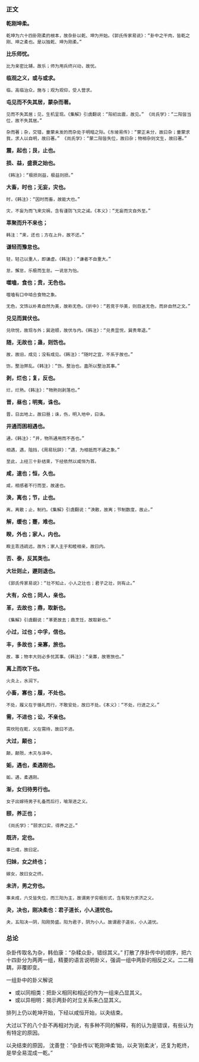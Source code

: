 ### 正文

**乾刚坤柔。**

```
乾坤为六十四卦刚柔的根本，故杂卦以乾、坤为开始。《郭氏传家易说》：“卦中之干肉，皆乾之刚、坤之柔也。是以独乾、坤为刚柔。”
```

**比乐师忧。**

```
比为亲密比辅，故乐；师为用兵终兴动，故忧。
```

**临观之义，或与或求。**

```
临，高临治众，施与；观为观仰，受人营求。
```

**屯见而不失其居，蒙杂而著。**

```
见而不失其居；见，生机呈现。《集解》引虞翻说：“阳初出震，故见。” 《尚氏学》：“二阳皆当位，故不失其居。”

杂而著；杂，交错，童蒙未发的而杂处于明暗之际。《东坡易传》：“蒙正未分，故曰杂；童蒙求我，求人以自明，故曰著。” 《尚氏学》：“蒙二阳皆失位，故曰杂；物相杂则文生，故曰著。”
```

**震，起也；艮，止也。**


**损、益，盛衰之始也。**

```
《韩注》：“极损则益，极益则损。”
```

**大畜，时也；无妄，灾也。**

```
时，《韩注》：“因时而畜，故能大也。”

灾，不妄为而飞来灾祸，含有谨防飞灾之诫。《本义》：“无妄而灾自外至。”
```

**萃聚而升不来也；**

```
韩注：“来，还也；方在上升，故不还。”
```

**谦轻而豫怠也。**

```
轻，轻己以重人，即谦虚。《韩注》：“谦者不自重大。”

怠，懈怠，乐极而生怠。一说怠为怡。
```

**噬嗑，食也；贲，无色也。**

```
噬嗑有口中啮合食物之象。

无色，文饰以朴素自然为美，故称无色。《折中》：“若竞于华美，则目迷无色，而非自然之文。”
```

**兑见而巽伏也。**

```
兑欣悦，故现与外；巽逊顺，故伏与内。《韩注》：“兑贵显悦，巽贵卑退。”
```

**随，无故也；蛊，则饬也。**

```
故，故旧，成见；没有成见。《韩注》：“随时之宜，不系于故也。”

饬，整治弊乱。《韩注》：“饬，整治也。蛊所以整治其事。”
```

**剥，烂也；复，反也。**

```
烂，烂熟。《韩注》：“物熟则剥落也。”
```

**晋，昼也；明夷，诛也。**

```
晋，日出地上，故曰昼；诛，伤，明入地中，曰诛。
```

**井通而困相遇也。**

```
通，《韩注》：“井，物所通用而不吝也。”

相遇，遇，阻挡，《周易玩辞》：“遇，为相抵而不通之象。”

至此，上经三十卦结束，下经依然以咸恒为首。
```

**咸，速也；恒，久也。**

```
咸，相感者不行而至，故速也。
```

**涣，离也；节，止也。**

```
离，离散；止，制约。《集解》引虞翻说：“涣散，故离；节制数度，故止。”
```

**解，缓也；蹇，难也。**

**睽，外也；家人，内也。**

```
睽主乖违疏远，故外；家人主于和睦相亲，故曰内。
```

**否、泰，反其类也。**

**大壮则止，遯则退也。**

```
《郭氏传家易说》：“壮不知止，小人之壮也；君子之壮，则有止。”
```

**大有，众也；同人，亲也。**

**革，去故也；鼎，取新也。**

```
《集解》引虞翻说：“革更故去；鼎烹饪，故取新也。”
```

**小过，过也；中孚，信也。**


**丰，多故也；亲寡，旅也。**

```
故，事；物丰大则必多忧其事。《韩注》：“亲寡，故寄旅也。”
```

**离上而坎下也。**

```
火炎上，水润下。
```

**小畜，寡也；履，不处也。**

```
不处，履义在于循礼而行，不敢安处，故曰不处。《本义》：“不处，行进之义。”
```

**需，不进也；讼，不亲也。**

```
需坎险在乾，义在需待，故曰不进。
```

**大过，颠也；**

```
颠，颠殒，木灭与泽中。
```

**姤，遇也，柔遇刚也。**

```
姤，遇，柔遇刚。
```

**渐，女归待男行也。**

```
女子出嫁待男子礼备而后行，喻渐进之义。
```

**颐，养正也；**

```
《尚氏学》：“颐求口实，得养之正。”
```

**既济，定也。**

```
事已成，故曰定。
```

**归妹，女之终也；**

```
嫁女，故曰女之终。
```

**未济，男之穷也。**

```
事未成，六爻皆失位，而三阳为主，故谓男子穷极形式，含有努力求济之义。
```

**夬，决也，刚决柔也：君子道长，小人道忧也。**

```
夬，五阳决一阴，阳刚势盛。阳为君子，阴为小人。故谓君子道长，小人道忧。
```


### 总论

杂卦传取名为杂，韩伯康：“杂糅众卦，错综其义。” 打散了序卦传中的顺序，把六十四卦分为两两一组，精要的语言说明卦义，强调一组中两卦的相反之义。二二相耦，非覆即变。

一组卦中的卦义解说
+ 或以同相类：把卦义相同和相近的作为一组来凸显其义。
+ 或以异相明：揭示两卦的对立关系来凸显其义。


排列上仍以乾坤开始，下经以咸恒开始，以夬结束。

大过以下的八个卦不再相对为说，有多种不同的解释，有的认为是错误，有些认为有特定的原因。

以夬结束的原因， 沈善登：“杂卦传以’乾刚坤柔‘始，以夬’刚柔决‘，还复为乾终，是举全易混成一乾。”

